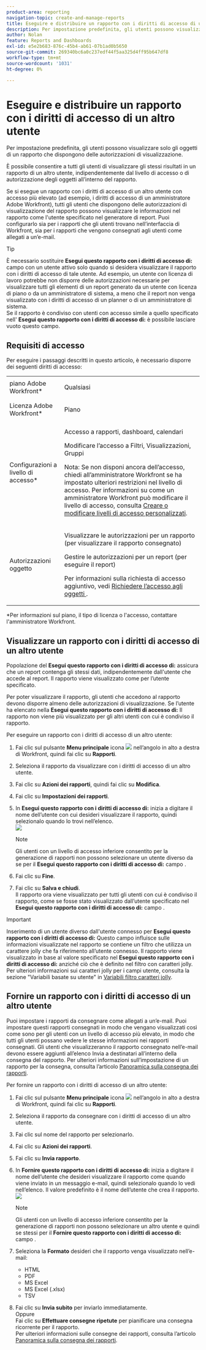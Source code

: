 ```yaml
---
product-area: reporting
navigation-topic: create-and-manage-reports
title: Eseguire e distribuire un rapporto con i diritti di accesso di un altro utente
description: Per impostazione predefinita, gli utenti possono visualizzare solo gli oggetti di un rapporto che dispongono delle autorizzazioni di visualizzazione.
author: Nolan
feature: Reports and Dashboards
exl-id: e5e2b683-876c-45b4-ab61-07b1ad0b5650
source-git-commit: 269340bc6a0c237edf44f5aa325d4ff95b647df8
workflow-type: tm+mt
source-wordcount: '1031'
ht-degree: 0%

---
```


# Eseguire e distribuire un rapporto con i diritti di accesso di un altro utente

Per impostazione predefinita, gli utenti possono visualizzare solo gli oggetti di un rapporto che dispongono delle autorizzazioni di visualizzazione.

È possibile consentire a tutti gli utenti di visualizzare gli stessi risultati in un rapporto di un altro utente, indipendentemente dal livello di accesso o di autorizzazione degli oggetti all’interno del rapporto.

Se si esegue un rapporto con i diritti di accesso di un altro utente con accesso più elevato (ad esempio, i diritti di accesso di un amministratore Adobe Workfront), tutti gli utenti che dispongono delle autorizzazioni di visualizzazione del rapporto possono visualizzare le informazioni nel rapporto come l&#39;utente specificato nel generatore di report. Puoi configurarlo sia per i rapporti che gli utenti trovano nell’interfaccia di Workfront, sia per i rapporti che vengono consegnati agli utenti come allegati a un’e-mail.

>[!TIP]
>
>È necessario sostituire **Esegui questo rapporto con i diritti di accesso di:** campo con un utente attivo solo quando si desidera visualizzare il rapporto con i diritti di accesso di tale utente. Ad esempio, un utente con licenza di lavoro potrebbe non disporre delle autorizzazioni necessarie per visualizzare tutti gli elementi di un report generato da un utente con licenza di piano o da un amministratore di sistema, a meno che il report non venga visualizzato con i diritti di accesso di un planner o di un amministratore di sistema.\
Se il rapporto è condiviso con utenti con accesso simile a quello specificato nell&#39; **Esegui questo rapporto con i diritti di accesso di:** è possibile lasciare vuoto questo campo.

## Requisiti di accesso

Per eseguire i passaggi descritti in questo articolo, è necessario disporre dei seguenti diritti di accesso:

<table style="table-layout:auto"> 
 <col> 
 <col> 
 <tbody> 
  <tr> 
   <td role="rowheader">piano Adobe Workfront*</td> 
   <td> <p>Qualsiasi</p> </td> 
  </tr> 
  <tr> 
   <td role="rowheader">Licenza Adobe Workfront*</td> 
   <td> <p>Piano </p> </td> 
  </tr> 
  <tr> 
   <td role="rowheader">Configurazioni a livello di accesso*</td> 
   <td> <p>Accesso a rapporti, dashboard, calendari</p> <p>Modificare l’accesso a Filtri, Visualizzazioni, Gruppi</p> <p>Nota: Se non disponi ancora dell’accesso, chiedi all’amministratore Workfront se ha impostato ulteriori restrizioni nel livello di accesso. Per informazioni su come un amministratore Workfront può modificare il livello di accesso, consulta <a href="../../../administration-and-setup/add-users/configure-and-grant-access/create-modify-access-levels.md" class="MCXref xref">Creare o modificare livelli di accesso personalizzati</a>.</p> </td> 
  </tr> 
  <tr> 
   <td role="rowheader">Autorizzazioni oggetto</td> 
   <td> <p>Visualizzare le autorizzazioni per un rapporto (per visualizzare il rapporto consegnato)</p> <p>Gestire le autorizzazioni per un report (per eseguire il report)</p> <p>Per informazioni sulla richiesta di accesso aggiuntivo, vedi <a href="../../../workfront-basics/grant-and-request-access-to-objects/request-access.md" class="MCXref xref">Richiedere l’accesso agli oggetti </a>.</p> </td> 
  </tr> 
 </tbody> 
</table>

&#42;Per informazioni sul piano, il tipo di licenza o l&#39;accesso, contattare l&#39;amministratore Workfront.

## Visualizzare un rapporto con i diritti di accesso di un altro utente

Popolazione del **Esegui questo rapporto con i diritti di accesso di:** assicura che un report contenga gli stessi dati, indipendentemente dall&#39;utente che accede al report. Il rapporto viene visualizzato come per l’utente specificato.

Per poter visualizzare il rapporto, gli utenti che accedono al rapporto devono disporre almeno delle autorizzazioni di visualizzazione. Se l’utente ha elencato nella **Esegui questo rapporto con i diritti di accesso di:** Il rapporto non viene più visualizzato per gli altri utenti con cui è condiviso il rapporto.

Per eseguire un rapporto con i diritti di accesso di un altro utente:

1. Fai clic sul pulsante **Menu principale** icona ![](assets/main-menu-icon.png) nell’angolo in alto a destra di Workfront, quindi fai clic su **Rapporti**.

1. Seleziona il rapporto da visualizzare con i diritti di accesso di un altro utente.
1. Fai clic su **Azioni dei rapporti**, quindi fai clic su **Modifica**.

1. Fai clic su **Impostazioni dei rapporti**.

1. In **Esegui questo rapporto con i diritti di accesso di:** inizia a digitare il nome dell’utente con cui desideri visualizzare il rapporto, quindi selezionalo quando lo trovi nell’elenco.\
   ![](assets/qs-access-rights-of-350x251.png)

   >[!NOTE]
   Gli utenti con un livello di accesso inferiore consentito per la generazione di rapporti non possono selezionare un utente diverso da se per il **Esegui questo rapporto con i diritti di accesso di:** campo .

1. Fai clic su **Fine**.
1. Fai clic su **Salva e chiudi**.\
   Il rapporto ora viene visualizzato per tutti gli utenti con cui è condiviso il rapporto, come se fosse stato visualizzato dall’utente specificato nel **Esegui questo rapporto con i diritti di accesso di:** campo .

>[!IMPORTANT]
Inserimento di un utente diverso dall&#39;utente connesso per **Esegui questo rapporto con i diritti di accesso di:** Questo campo influisce sulle informazioni visualizzate nel rapporto se contiene un filtro che utilizza un carattere jolly che fa riferimento all’utente connesso. Il rapporto viene visualizzato in base al valore specificato nel **Esegui questo rapporto con i diritti di accesso di:** anziché ciò che è definito nel filtro con caratteri jolly.
Per ulteriori informazioni sui caratteri jolly per i campi utente, consulta la sezione &quot;Variabili basate su utente&quot; in [Variabili filtro caratteri jolly](../../../reports-and-dashboards/reports/reporting-elements/understand-wildcard-filter-variables.md).

## Fornire un rapporto con i diritti di accesso di un altro utente

Puoi impostare i rapporti da consegnare come allegati a un’e-mail. Puoi impostare questi rapporti consegnati in modo che vengano visualizzati così come sono per gli utenti con un livello di accesso più elevato, in modo che tutti gli utenti possano vedere le stesse informazioni nei rapporti consegnati. Gli utenti che visualizzeranno il rapporto consegnato nell’e-mail devono essere aggiunti all’elenco Invia a destinatari all’interno della consegna del rapporto. Per ulteriori informazioni sull’impostazione di un rapporto per la consegna, consulta l’articolo [Panoramica sulla consegna dei rapporti](../../../reports-and-dashboards/reports/creating-and-managing-reports/set-up-report-deliveries.md).

Per fornire un rapporto con i diritti di accesso di un altro utente:

1. Fai clic sul pulsante **Menu principale** icona ![](assets/main-menu-icon.png) nell’angolo in alto a destra di Workfront, quindi fai clic su **Rapporti**.

1. Seleziona il rapporto da consegnare con i diritti di accesso di un altro utente.
1. Fai clic sul nome del rapporto per selezionarlo.
1. Fai clic su **Azioni dei rapporti**.
1. Fai clic su **Invia rapporto**.

1. In **Fornire questo rapporto con i diritti di accesso di:** inizia a digitare il nome dell’utente che desideri visualizzare il rapporto come quando viene inviato in un messaggio e-mail, quindi selezionalo quando lo vedi nell’elenco. Il valore predefinito è il nome dell’utente che crea il rapporto.\
   ![](assets/qs-send-report-access-rights-of-350x446.png)

   >[!NOTE]
   Gli utenti con un livello di accesso inferiore consentito per la generazione di rapporti non possono selezionare un altro utente e quindi se stessi per il **Fornire questo rapporto con i diritti di accesso di:** campo .

1. Seleziona la **Formato** desideri che il rapporto venga visualizzato nell’e-mail:

   * HTML
   * PDF
   * MS Excel
   * MS Excel (.xlsx)
   * TSV

1. Fai clic su **Invia subito** per inviarlo immediatamente.\
   Oppure\
   Fai clic su **Effettuare consegne ripetute** per pianificare una consegna ricorrente per il rapporto.\
   Per ulteriori informazioni sulle consegne dei rapporti, consulta l’articolo [Panoramica sulla consegna dei rapporti](../../../reports-and-dashboards/reports/creating-and-managing-reports/set-up-report-deliveries.md).